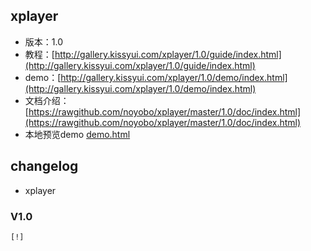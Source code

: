 ## xplayer

* 版本：1.0
* 教程：[http://gallery.kissyui.com/xplayer/1.0/guide/index.html](http://gallery.kissyui.com/xplayer/1.0/guide/index.html)
* demo：[http://gallery.kissyui.com/xplayer/1.0/demo/index.html](http://gallery.kissyui.com/xplayer/1.0/demo/index.html)
* 文档介绍：[https://rawgithub.com/noyobo/xplayer/master/1.0/doc/index.html](https://rawgithub.com/noyobo/xplayer/master/1.0/doc/index.html)
* 本地预览demo [demo.html](../demo/index.html)

## changelog
- xplayer

### V1.0

    [!]


